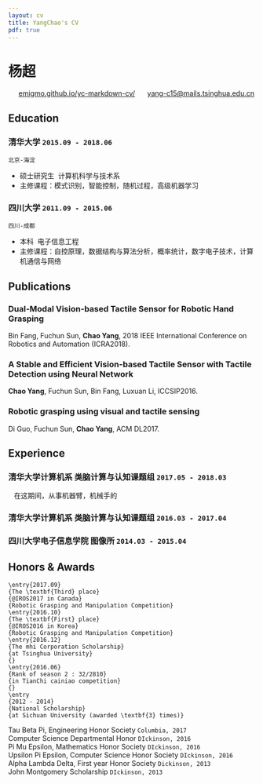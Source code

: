 ```yaml
---
layout: cv
title: YangChao's CV
pdf: true
---
```

# __杨超__
<div id="webaddress">
<i class="fi-home" style="margin-left:1em"></i>
<a href="https://emigmo.github.io/yc-markdown-cv/" style="margin-left:0.5em">emigmo.github.io/yc-markdown-cv/</a>
<i class="fi-mail" style="margin-left:1em"></i>
<a href="yang-c15@mails.tsinghua.edu.cn" style="margin-left:0.5em">yang-c15@mails.tsinghua.edu.cn</a>
</div>

## Education
### __清华大学__ `2015.09 - 2018.06`
```
北京-海淀
```
- 硕士研究生  计算机科学与技术系
- 主修课程：模式识别，智能控制，随机过程，高级机器学习

### __四川大学__ `2011.09 - 2015.06`
```
四川-成都
```
- 本科  电子信息工程
- 主修课程：自控原理，数据结构与算法分析，概率统计，数字电子技术，计算机通信与网络

## Publications

### __Dual-Modal Vision-based Tactile Sensor for Robotic Hand Grasping__
Bin Fang, Fuchun Sun, __Chao Yang__, 2018 IEEE International Conference on Robotics and Automation (ICRA2018).

### __A Stable and Efficient Vision-based Tactile Sensor with Tactile Detection using Neural Network__
__Chao Yang__, Fuchun Sun, Bin Fang, Luxuan Li, ICCSIP2016.

### __Robotic grasping using visual and tactile sensing__
Di Guo, Fuchun Sun, __Chao Yang__, ACM DL2017.

## Experience

### 清华大学计算机系 类脑计算与认知课题组 `2017.05 - 2018.03`
    在这期间，从事机器臂，机械手的
### 清华大学计算机系 类脑计算与认知课题组 `2016.03 - 2017.04`

### 四川大学电子信息学院 图像所 `2014.03 - 2015.04`

## Honors & Awards
    \entry{2017.09}
    {The \textbf{Third} place}
    {@IROS2017 in Canada}
    {Robotic Grasping and Manipulation Competition}
    \entry{2016.10}
    {The \textbf{First} place}
    {@IROS2016 in Korea}
    {Robotic Grasping and Manipulation Competition}
    \entry{2016.12}
    {The mhi Corporation Scholarship}
    {at Tsinghua University}
    {}
    \entry{2016.06}
    {Rank of season 2 : 32/2810}
    {in TianChi cainiao competition}
    {}
    \entry
    {2012 - 2014}
    {National Scholarship}
    {at Sichuan University (awarded \textbf{3} times)}


Tau Beta Pi, Engineering Honor Society `Columbia, 2017` <br>
Computer Science Departmental Honor `DIckinson, 2016` <br>
Pi Mu Epsilon, Mathematics Honor Society `DIckinson, 2016` <br>
Upsilon Pi Epsilon, Computer Science Honor Society  `DIckinson, 2016` <br>
Alpha Lambda Delta, First year Honor Society `Dickinson, 2013`<br>
John Montgomery Scholarship `DIckinson, 2013` <br>
